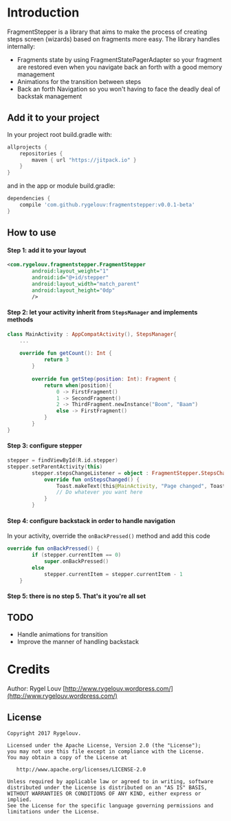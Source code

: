 # Introduction

FragmentStepper is a library that aims to make the process of creating steps screen (wizards) based 
on fragments more easy. The library handles internally:
- Fragments state by using FragmentStatePagerAdapter so your fragment are restored even 
when you navigate back an forth with a good memory management 
- Animations for the transition between steps
- Back an forth Navigation so you won't having to face the deadly deal of backstak management


## Add it to your project

In your project root build.gradle with:
```gradle
allprojects {
    repositories {
        maven { url "https://jitpack.io" }
    }
}
```
and in the app or module build.gradle:

```gradle
dependencies {
    compile 'com.github.rygelouv:fragmentstepper:v0.0.1-beta'
}
```

## How to use

#### Step 1: add it to your layout
```xml
<com.rygelouv.fragmentstepper.FragmentStepper
        android:layout_weight="1"
        android:id="@+id/stepper"
        android:layout_width="match_parent"
        android:layout_height="0dp"
        />
```
#### Step 2: let your activity inherit from `StepsManager` and implements methods
```kotlin
class MainActivity : AppCompatActivity(), StepsManager{
    ...
    
    override fun getCount(): Int {
            return 3
        }
    
        override fun getStep(position: Int): Fragment {
            return when(position){
                0 -> FirstFragment()
                1 -> SecondFragment()
                2 -> ThirdFragment.newInstance("Boom", "Baam")
                else -> FirstFragment()
            }
        }
}
```
#### Step 3: configure stepper
```kotlin
stepper = findViewById(R.id.stepper)
stepper.setParentActivity(this)
        stepper.stepsChangeListener = object : FragmentStepper.StepsChangeListener {
            override fun onStepsChanged() {
                Toast.makeText(this@MainActivity, "Page changed", Toast.LENGTH_SHORT).show()
                // Do whatever you want here
            }
        } 
```
#### Step 4: configure backstack in order to handle navigation
In your activity, override the `onBackPressed()` method and add this code
```kotlin
override fun onBackPressed() {
        if (stepper.currentItem == 0)
            super.onBackPressed()
        else
            stepper.currentItem = stepper.currentItem - 1
    }
```
#### Step 5: there is no step 5. That's it you're all set

## TODO
- Handle animations for transition 
- Improve the manner of handling backstack 

# Credits

Author: Rygel Louv [http://www.rygelouv.wordpress.com/](http://www.rygelouv.wordpress.com/)


License
--------

    Copyright 2017 Rygelouv.

    Licensed under the Apache License, Version 2.0 (the "License");
    you may not use this file except in compliance with the License.
    You may obtain a copy of the License at

       http://www.apache.org/licenses/LICENSE-2.0

    Unless required by applicable law or agreed to in writing, software
    distributed under the License is distributed on an "AS IS" BASIS,
    WITHOUT WARRANTIES OR CONDITIONS OF ANY KIND, either express or implied.
    See the License for the specific language governing permissions and
    limitations under the License.